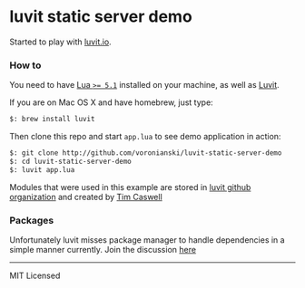# luvit static server demo

Started to play with [luvit.io](http://luvit.io/).

### How to

You need to have [Lua ``>= 5.1``](http://www.lua.org/download.html) installed on your machine, as well as [Luvit](https://github.com/luvit/luvit).

If you are on Mac OS X and have homebrew, just type:

```bash
$: brew install luvit
```

Then clone this repo and start ``app.lua`` to see demo application in action:

```bash
$: git clone http://github.com/voronianski/luvit-static-server-demo
$: cd luvit-static-server-demo
$: luvit app.lua
```

Modules that were used in this example are stored in [luvit github organization](https://github.com/luvit) and created by [Tim Caswell](https://github.com/creationix)

### Packages

Unfortunately luvit misses package manager to handle dependencies in a simple manner currently. Join the discussion [here](https://groups.google.com/forum/#!topic/luvit/t-jOagzoog0)

---

MIT Licensed
